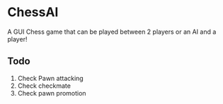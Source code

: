 # ChessAI
A GUI Chess game that can be played between 2 players or an AI and a player!

## Todo
1. Check Pawn attacking
2. Check checkmate
3. Check pawn promotion
